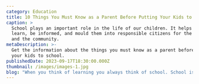 ```yaml
---
category: Education
title: 10 Things You Must Know as a Parent Before Putting Your Kids to School
caption: >
  School plays an important role in the life of our children. It helps them to
  learn, be informed, and mould them into responsible citizens for the country
  and the community.
metaDescription: >-
  Get the information about the things you must know as a parent before putting
  your kids to school.
publishedDate: 2023-09-17T18:30:00.000Z
thumbnail: /images/images-1.jpg
blog: "When you think of learning you always think of school. School is definitely one of the most important stages in the life of an individual. [Best CBSE Schools in Bangalore](https://www.glentreeacademy.com/ \"Best CBSE Schools in Bangalore\") plays an important role in the life of our children. It helps them to learn, be informed, and mould them into responsible citizens for the country and the community. It is only at school that your child is taught discipline, teamwork, intelligence, confidence, and other essential skills that will boost their personality and help in their development.\n\nWe are now living in the age of revolution and transformation where everything seems to be changing just like the speed of light. Living in a metropolitan city like Bangalore. You may have several schools out there but your child deserves to be only in the\_finest school\_in the city. With several options and several boards of education, as a parent with a new schooler, it is highly imperative for you to find a good school in Bangalore where your child will have the greatest learning experience.\n\n“Learning is not attained by chance, it must be sought for with ardour and attended to with diligence.”\n\nAs a parent, it is highly important for you to choose the best for your child. You might be wondering how you could choose the best school for your child. Well, we’ve got you covered!\n\n![children-at-school](/images/child-at-school.jpg)\n\n## **Important Things to Know Before Your Child Joins in a School**\n\nBefore we jump into finding out what are the important things, there are a few things that you must remember on your hunt for the\_best [school](https://www.glentreeacademy.com/ \"School\")\_in Silicon City.\n\n– Do not say ‘yes’ to the first school. There are several schools out here in the city, you have a lot of options to pick the\_best school\_for your kids.\n\n– Do not be flattered by the amenities the school provides for the students. There are [Best CBSE Schools in Whitefield](https://www.glentreeacademy.com/glentree-whitefield \"Best CBSE Schools in Whitefield\") that have absolutely unnecessary facilities which serve no productive purpose for your children and they end up being only a cash grab.\n\n– While you pick a school be sure to assess the factor of comfort and safety for your kids, irrespective of the gender of your child.\n\n– Always pick a school that has been affiliated to a particular Board of Education like\_[CBSE](https://www.glentreeacademy.com/ \"CBSE - Central Board of Secondary Education\"), IGCSE, IB, ICSE or any other national, international, or state-level boards.\n\nNow that we have covered the core factors, let us find out the ten important things you as a parent must know before putting your child into a school.\n\n1. On your hunt for schools, the first important thing a parent must ensure is that you must always choose a school that is within your reach. You must choose a school that is close to either your home or the place of your work. Choosing a school close to your home or work, could be\_ of the greatest benefit. In choosing a school that is far away from home your kid might lose out on his or her sleep and might get cranky and worn out before they reach home, the city’s traffic adds to this. Kids are always kids, and they can get annoyed easily or even get cranky out of the blue. Hence it is highly important for you to choose a school that is closer to you and your child.\n\n2\\. It is often difficult to judge a school based on its reputation. There are several factors that have to be looked into before ideally fixing an idea about a school. Reputation is not the only factor, but one among the many factors that a parent must look into before putting their kids in school.\_\nBut how will you judge the reputation of a school?\_\nWell, you might ask your family, friends, or parents who have their children studying in a particular school about the reputation of the school.\n\nAsking for opinions or recommendations from the people you trust is just one way to understand the working of the particular school. Most of these opinions can be one-sided or even biased at times.\_\nI have outlined a few questions for you to judge and have a clear idea of the reputation of the school, here they are;\_\n\nIs the school affiliated or registered with any board of education\_\nDo the children in that particular school have a positive experience in every grade?\_\nWhat do the parents think the child likes the most about the school?\_\nWhat are the things the child in the school hates the most?\_\nAsk the parents of the particular school if the school is transparent and open in their communication and decision-making process.\_\nThe fee structure of the school.\_\nThe different yet useful extracurricular activities the school offers to the kids.\_\nDo they have equal curricular activities to help aid the growth of the kids?\_\nDoes the school also have scholarship programs to help assist your child?\_\nDoes the school have any exchange programs or international and national level workshops that give your child a global experience?\_\n\nOnly after you get answers to all your questions, you can understand the school’s standing in society.\_\n\n3\\. Parents definitely choose a school that has a good combination of curricular and extracurricular activities but the most important point to keep in mind is that parents must ensure that the classrooms, restrooms, sick bay and other areas in fact the entire campus must be maintained in a clean and hygienic manner. There must be good toilet facilities and the campus must be spick and span. Not only kids, but even children who are older can catch infections or diseases very quickly when entering a new environment. However, too much of anything is bad, right? The school must also not over-sanitize the place because it can lead to respiratory infections for the kids. As a parent, you must ensure that the classrooms are spacious and well ventilated allowing cross and direct ventilation. You must also find out if the washrooms of both the girls and the boys are well-maintained with adequate water supply and other sanitization facilities.\_ If your child is moving from preschool to grade school you must also find out if the school has any maids or assistants to help your kids to use the washroom at uncertain times.\_\n\n4\\. The\_environment\_of the [Best CBSE Schools in Sarjapur Road](https://www.glentreeacademy.com/glentree-sarjapur \"Best CBSE Schools in Sarjapur Road\") is very important from the perspective of the child’s growth. Only in the right environment will the student flourish and develop in all aspects. I’m outlining a few pointers that parents must\_ check in a school, before enrolling their child in it and they are:\_\n-Is the campus out of date? Have they evolved according to the current trends?\_\n-Are the teachers really making use of the school resources to teach the kids?\_\n– Are the facilities in the school being used to its extent? Or is it just built to derive money from you?\_\n-Does the school use new methods of teaching to provide new ways of enriching student’s knowledge?\_\n\nIf you’ve found satisfactory answers to all the questions, you’re good to go!\_\n\n5\\. Most of the issues in our country related to education arise because of this factor ‘Student-Teacher Ratio”. The proportion between students and teachers has been an increasing issue. The constant conflict between a lesser number of students and more teachers versus a class of large students with just a teacher. The Indian education system is known for having an auditorium of overflowing students facing one single teacher. With this method, the students may pass the grade examinations and move on but they will never use the concepts of study in their education. This problem must be solved at a very young age.\n\nTherefore, parents must choose a school that has an equal or even a decent proportion of students and parents. The class must not be jam-packed with students because the teacher would be unable to pay close attention to the students. The 1:8 teacher-to-student ratio is ideal, but anything more than 1:15 for the majority of class hours means that your child won’t probably be encouraged to explore and learn or get concepts patiently explained. Parents, you have to be really wise and it is advisable to pick a school that has a class strength of less than 25 for the primary grades, as the foundation years play a big role in the physical, mental, and spiritual aspects of our children.\n\n6\\. Yes, you have to pay close attention to the teaching and learning methodologies followed by a school. There are several approaches that a school follows to teach their students. Schools can use only one specific approach or a combination of various approaches, however, the latter one is highly prevalent in the schools of the city. You must try to pick a school that has its own [curriculum](https://www.glentreeacademy.com/lfl-curriculum/ \"Curriculum\")\_so that it shows that the school has undertaken a lot of background research and this has helped the school to such an extent that they can even formulate their own curriculum framework for all grades from K-12. You can also find out the different teaching methods just to make sure that it matches your child’s thoughts and desires.\n\n7\\. Just like the facilities of the school is important, the timings and school calendar is equally important. Every parent must ensure that their child has adequate time between school, play and rest. There are several schools in the city that provide day boarding and weekly boarding facilities since your child cannot stay around you all the time. It is the task of the parents to enrol their child in a school that is compatible with their child and the school calendar is flexible and not pressurizing on your little one.\n\n8\\. Apart from the physical and tangible things on the campus. The parents must note if the students are treated in a friendly and approachable manner. This will not only make the child interested in the class, it will increase the student’s love towards learning and automatically increase their attention span. As a parent, you must also make sure that the [Best CBSE Schools in Bannerghatta Road](https://www.glentreeacademy.com/glentree-bannerghatta \"Best CBSE Schools in Bannerghatta Road\") are transparent, accountable and responsible in all their decisions and other works. It must not be performed in such a way that it hurts the goodwill of the students and parents.\n\n9\\. These two words ‘safety’ and ‘security’ are not just merely put on paper. The prime feature to look out for in a school is the safety and security prevailing on the campus until they reach their safe abodes. In a city like Bangalore, things happen in the blink of an eye and parents are concerned about the safety of their kids other than anything else.\_\nParents run down through the questions below and you can find out if your school of choice is a safe place for your kid or not, they are:\n\n-If the school is located in a good atmosphere.\_\n-If the school has good medical facilities on and off campus, especially for students who prefer boarding.\_\n-If the infrastructure and architecture of the school are student-friendly and safe.\_\n-If only the registered parents and guardians can enter the school premises.\_\n-In case of emergencies find out how the school will pass over the information from the students to the parents or the local guardians.\_\n-If the school would take into consideration special allergies or other conditions of your child.\_\n\n10\\. There are several topics like mental health, depression, anxiety, pressure, stress and other similar topics that are often considered to be taboo and not discussed in open forums. Hence it is the duty of the school to remove the negative stigma around these topics and groom the students in such a way that they are completely optimistic and have courage stronger than any challenges they will ever face. For higher grades, the schools must also have regular counselling programs that enable them to choose their field of study for their future. The counselling programs must address issues of their careers as well as their overall health and wellness.\n\nParents, now that I have outlined all the important factors you must know before enrolling your child for school. It is time that you make a wise decision and create a secure future for your loved ones.\n\nHappy Schooling!\n\n<!---->\n\nHave any questions? [contact us](https://www.glentreeacademy.com/ \"Contact Us - Glentree Academy\") now, we’re more than happy to help you!\n"
---
```


